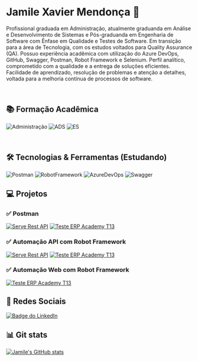# Jamile Xavier Mendonça 🐞

Profissional graduada em Administração, atualmente graduanda em Análise e Desenvolvimento de Sistemas e Pós-graduanda em Engenharia de Software com Ênfase em Qualidade e Testes de Software. Em transição para a área de Tecnologia, com os estudos voltados para Quality Assurance (QA).
Possuo experiência acadêmica com utilização do Azure DevOps, GitHub, Swagger, Postman, Robot Framework e Selenium.
Perfil analítico, comprometido com a qualidade e a entrega de soluções eficientes. Facilidade de aprendizado, resolução de problemas e atenção a detalhes, voltada para a melhoria contínua de processos de software.

<br>

## 📚 Formação Acadêmica

![Administração](https://img.shields.io/badge/Administra%C3%A7%C3%A3o-0F52BA)
![ADS](<https://img.shields.io/badge/An%C3%A1lise%20e%20Desenvolvimento%20de%20Sistemas%20(Cursando)-0F52BA>)
![ES](<https://img.shields.io/badge/Engenharia%20de%20Software%20com%20%C3%8Anfase%20em%20Teste%20de%20Software%20(Cursando)-0F52BA>)

<br>

## 🛠️ Tecnologias & Ferramentas (Estudando)

![Postman](https://img.shields.io/badge/Postman-FF6C37?STYLO&logo=Postman&logoColor=FFFFFF)
![RobotFramework](https://img.shields.io/badge/Robot%20Framework-00c0b5?STYLO&logo=robotframework&logoColor=FFFFFF)
![AzureDevOps](https://img.shields.io/badge/Azure%20DevOps-007acc?STYLO&logo=azuredevops&logoColor=FFFFFF)
![Swagger](https://img.shields.io/badge/Swagger-63db2a?STYLO&logo=swagger&logoColor=FFFFFF)

## 💻 Projetos

### ✅ Postman

[![Serve Rest API](https://github-readme-stats.vercel.app/api/pin/?username=jamile-xavier&repo=ServeRest-Postman)](https://github.com/jamile-xavier/ServeRest-Postman)
[![Teste ERP Academy T13](https://github-readme-stats.vercel.app/api/pin/?username=jamile-xavier&repo=QualityEaglesT13_Postman)](https://github.com/jamile-xavier/QualityEaglesT13_Postman)

### ✅ Automação API com Robot Framework

[![Serve Rest API](https://github-readme-stats.vercel.app/api/pin/?username=jamile-xavier&repo=ServeRest-RobotBack)](https://github.com/jamile-xavier/ServeRest-RobotBack)
[![Teste ERP Academy T13](https://github-readme-stats.vercel.app/api/pin/?username=jamile-xavier&repo=QualityEaglesT13_Robot-API)](https://github.com/jamile-xavier/QualityEaglesT13_Robot-API)

### ✅ Automação Web com Robot Framework

[![Teste ERP Academy T13](https://github-readme-stats.vercel.app/api/pin/?username=jamile-xavier&repo=QualityEaglesT13_Robot-WEB)](https://github.com/jamile-xavier/QualityEaglesT13_Robot-WEB)

## 📲 Redes Sociais

<a href="https://www.linkedin.com/in/jamile-xavier/">
    <img src="https://img.shields.io/badge/LinkedIn-0A66C2?style=for-the-badge&logo=linkedin&logoColor=white" 
         alt="Badge do LinkedIn">
</a>

## 📊 Git stats

[![Jamile's GitHub stats](https://github-readme-stats.vercel.app/api?username=jamile-xavier&theme=dracula)](https://github.com/jamile-xavier/github-readme-stats)
